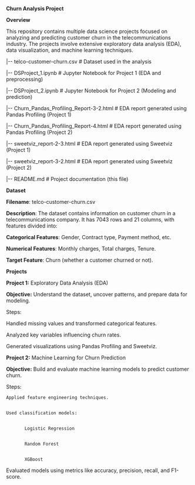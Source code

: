 **Churn Analysis Project**


**Overview**

This repository contains multiple data science projects focused on analyzing and predicting customer churn in the telecommunications industry. The projects involve extensive exploratory data analysis (EDA), data visualization, and machine learning techniques.


|-- telco-customer-churn.csv           # Dataset used in the analysis


|-- DSProject_1.ipynb                  # Jupyter Notebook for Project 1 (EDA and preprocessing)


|-- DSProject_2.ipynb                  # Jupyter Notebook for Project 2 (Modeling and prediction)


|-- Churn_Pandas_Profiling_Report-3-2.html   # EDA report generated using Pandas Profiling (Project 1)


|-- Churn_Pandas_Profiling_Report-4.html     # EDA report generated using Pandas Profiling (Project 2)


|-- sweetviz_report-2-3.html           # EDA report generated using Sweetviz (Project 1)


|-- sweetviz_report-3-2.html           # EDA report generated using Sweetviz (Project 2)


|-- README.md                          # Project documentation (this file)


**Dataset**

**Filename**: telco-customer-churn.csv

**Description**: The dataset contains information on customer churn in a telecommunications company. It has 7043 rows and 21 columns, with features divided into:

  **Categorical Features**: Gender, Contract type, Payment method, etc.


  **Numerical Features**: Monthly charges, Total charges, Tenure.


  **Target Feature**: Churn (whether a customer churned or not).


**Projects**



**Project 1:** Exploratory Data Analysis (EDA)


**Objective:** Understand the dataset, uncover patterns, and prepare data for modeling.


Steps:


   Handled missing values and transformed categorical features.


   Analyzed key variables influencing churn rates.


   Generated visualizations using Pandas Profiling and Sweetviz.

**Project 2:** Machine Learning for Churn Prediction


**Objective:** Build and evaluate machine learning models to predict customer churn.


Steps:


    Applied feature engineering techniques.


    Used classification models:


           Logistic Regression


           Random Forest


           XGBoost


Evaluated models using metrics like accuracy, precision, recall, and F1-score.




